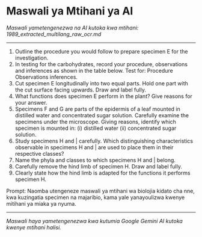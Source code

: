 # Maswali ya Mtihani ya AI
*Maswali yametengenezwa na AI kutoka kwa mtihani: 1989_extracted_multilang_raw_ocr.md*

---

1.  Outline the procedure you would follow to prepare specimen E for the investigation.
2.  In testing for the carbohydrates, record your procedure, observations and inferences as shown in the table below. Test for: Procedure Observations inferences.
3.  Cut specimen E longitudinally into two equal parts. Hold one part with the cut surface facing upwards. Draw and label fully.
4.  What functions does specimen E perform in the plant? Give reasons for your answer.
5.  Specimens F and G are parts of the epidermis of a leaf mounted in distilled water and concentrated sugar solution. Carefully examine the specimens under the microscope. Giving reasons, identify which specimen is mounted in: (i) distilled water (ii) concentrated sugar solution.
6.  Study specimens H and | carefully. Which distinguishing characteristics observable in specimens H and | are used to place them in their respective classes?
7.  Name the phyla and classes to which specimens H and | belong.
8.  Carefully remove the hind limb of specimen H. Draw and label fully.
9.  Clearly state how the hind limb is adapted for the functions it performs specimen H.

Prompt: Naomba utengeneze maswali ya mtihani wa biolojia kidato cha nne, kwa kuzingatia specimen na majaribio, kama yale yanayoulizwa kwenye mitihani ya miaka ya nyuma.

---
*Maswali haya yametengenezwa kwa kutumia Google Gemini AI kutoka kwenye mtihani halisi.*
